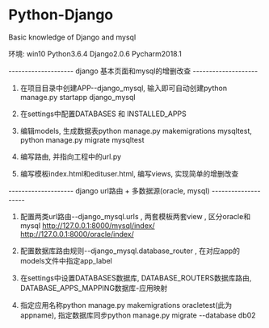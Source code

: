 # Python-Django
Basic knowledge of Django and mysql

环境: win10  Python3.6.4  Django2.0.6  Pycharm2018.1


-------------------- django 基本页面和mysql的增删改查 --------------------
1. 在项目目录中创建APP--django_mysql, 输入即可自动创建python manage.py startapp django_mysql

2. 在settings中配置DATABASES 和 INSTALLED_APPS

3. 编辑models, 生成数据表python manage.py makemigrations mysqltest, python manage.py migrate mysqltest

4. 编写路由, 并指向工程中的url.py

5. 编写模板index.html和edituser.html,  编写views, 实现简单的增删改查


-------------------- django url路由 + 多数据源(oracle, mysql) --------------------
1. 配置两类url路由--django_mysql.urls , 两套模板两套view , 区分oracle和mysql
http://127.0.0.1:8000/mysql/index/
http://127.0.0.1:8000/oracle/index/

2. 配置数据库路由规则--django_mysql.database_router , 在对应app的models文件中指定app_label

3. 在settings中设置DATABASES数据库, DATABASE_ROUTERS数据库路由, DATABASE_APPS_MAPPING数据库-应用映射

4. 指定应用名称python manage.py makemigrations oracletest(此为appname), 指定数据库同步python manage.py migrate --database db02

